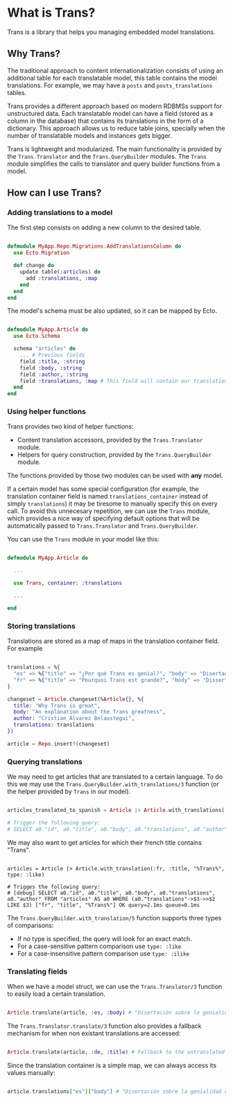 # What is Trans?

Trans is a library that helps you managing embedded model translations.

## Why Trans?

The traditional approach to content internationalization consists of using an additional
table for each translatable model, this table contains the model translations. For example,
we may have a `posts` and `posts_translations` tables.

Trans provides a different approach based on modern RDBMSs support for unstructured data.
Each translatable model can have a field (stored as a column in the database) that contains
its translations in the form of a dictionary. This approach allows us to reduce table joins,
specially when the number of translatable models and instances gets bigger.

Trans is lightweight and modularized. The main functionality is provided by the `Trans.Translator` and the `Trans.QueryBuilder` modules. The `Trans` module simplifies the calls to translator and query builder functions from a model.

## How can I use Trans?

### Adding translations to a model

The first step consists on adding a new column to the desired table.

```elixir

defmodule MyApp.Repo.Migrations.AddTranslationsColumn do
  use Ecto.Migration

  def change do
    update table(:articles) do
      add :translations, :map
    end
  end
end

```

The model's schema must be also updated, so it can be mapped by Ecto.

```elixir

defmodule MyApp.Article do
  use Ecto.Schema

  schema "articles" do
    ... # Previous fields
    field :title, :string
    field :body, :string
    field :author, :string
    field :translations, :map # This field will contain our translations
  end
end

```

### Using helper functions

Trans provides two kind of helper functions:

  * Content translation accessors, provided by the `Trans.Translator` module.
  * Helpers for query construction, provided by the `Trans.QueryBuilder` module.

The functions provided by those two modules can be used with **any** model.

If a certain model has some special configuration (for example, the translation container
field is named `translations_container` instead of simply `translations`) it may be
tiresome to manually specify this on every call.  To avoid this unnecesary repetition,
we can use the `Trans` module, which provides a nice way of specifying default options
that will be automatically passed to `Trans.Translator` and `Trans.QueryBuilder`.

You can use the `Trans` module in your model like this:

```elixir

defmodule MyApp.Article do

  ...

  use Trans, container: :translations

  ...

end


```

### Storing translations

Translations are stored as a map of maps in the translation container field. For example

```elixir

translations = %{
  "es" => %{"title" => "¿Por qué Trans es genial?", "body" => "Disertación sobre la genialidad de Trans"},
  "fr" => %{"title" => "Pourquoi Trans est grande?", "body" => "Dissertation sur le génie de Trans"}
}

changeset = Article.changeset(%Article{}, %{
  title: "Why Trans is great",
  body: "An explanation about the Trans greatness",
  author: "Cristian Álvarez Belaustegui",
  translations: translations
})

article = Repo.insert!(changeset)

```

### Querying translations

We may need to get articles that are translated to a certain language. To do this we may
use the `Trans.QueryBuilder.with_translations/3` function (or the helper provided by `Trans` in our model).

```elixir

articles_translated_to_spanish = Article |> Article.with_translations(:es) |> Repo.all

# Trigger the following query:
# SELECT a0."id", a0."title", a0."body", a0."translations", a0."author" FROM "articles" AS a0 WHERE (a0."translations"->>$1) is not null) ["es"] OK query=17.1ms queue=0.1ms

```

We may also want to get articles for which their french title contains "Trans".

```

articles = Article |> Article.with_translation(:fr, :title, "%Trans%", type: :like)

# Trigges the following query:
# [debug] SELECT a0."id", a0."title", a0."body", a0."translations", a0."author" FROM "articles" AS a0 WHERE (a0."translations"->$1->>$2 LIKE $3) ["fr", "title", "%Trans%"] OK query=2.1ms queue=0.1ms
```

The `Trans.QueryBuilder.with_translation/5` function supports three types of comparisons:

* If no type is specified, the query will look for an exact match.
* For a case-sensitive pattern comparison use `type: :like`
* For a case-insensitive pattern comparison use `type: :ilike`

### Translating fields

When we have a model struct, we can use the `Trans.Translator/3` function to easily load
a certain translation.

```elixir

Article.translate(article, :es, :body) # "Disertación sobre la genialidad de Trans"

```

The `Trans.Translator.translate/3` function also provides a fallback mechanism for when
non existant translations are accessed:

```elixir

Article.translate(article, :de, :title) # Fallback to the untranslated value "Why Trans is great"

```

Since the translation container is a simple map, we can always access its values manually:

```elixir

article.translations["es"]["body"] # "Disertación sobre la genialidad de Trans"

```
